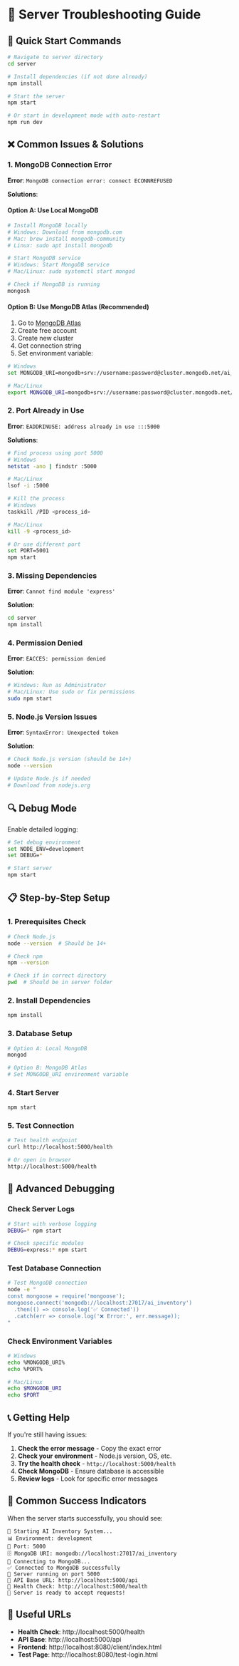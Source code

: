 # 🔧 Server Troubleshooting Guide

## 🚀 Quick Start Commands

```bash
# Navigate to server directory
cd server

# Install dependencies (if not done already)
npm install

# Start the server
npm start

# Or start in development mode with auto-restart
npm run dev
```

## ❌ Common Issues & Solutions

### 1. **MongoDB Connection Error**

**Error**: `MongoDB connection error: connect ECONNREFUSED`

**Solutions**:

#### Option A: Use Local MongoDB

```bash
# Install MongoDB locally
# Windows: Download from mongodb.com
# Mac: brew install mongodb-community
# Linux: sudo apt install mongodb

# Start MongoDB service
# Windows: Start MongoDB service
# Mac/Linux: sudo systemctl start mongod

# Check if MongoDB is running
mongosh
```

#### Option B: Use MongoDB Atlas (Recommended)

1. Go to [MongoDB Atlas](https://www.mongodb.com/atlas)
2. Create free account
3. Create new cluster
4. Get connection string
5. Set environment variable:

```bash
# Windows
set MONGODB_URI=mongodb+srv://username:password@cluster.mongodb.net/ai_inventory

# Mac/Linux
export MONGODB_URI=mongodb+srv://username:password@cluster.mongodb.net/ai_inventory
```

### 2. **Port Already in Use**

**Error**: `EADDRINUSE: address already in use :::5000`

**Solutions**:

```bash
# Find process using port 5000
# Windows
netstat -ano | findstr :5000

# Mac/Linux
lsof -i :5000

# Kill the process
# Windows
taskkill /PID <process_id>

# Mac/Linux
kill -9 <process_id>

# Or use different port
set PORT=5001
npm start
```

### 3. **Missing Dependencies**

**Error**: `Cannot find module 'express'`

**Solution**:

```bash
cd server
npm install
```

### 4. **Permission Denied**

**Error**: `EACCES: permission denied`

**Solution**:

```bash
# Windows: Run as Administrator
# Mac/Linux: Use sudo or fix permissions
sudo npm start
```

### 5. **Node.js Version Issues**

**Error**: `SyntaxError: Unexpected token`

**Solution**:

```bash
# Check Node.js version (should be 14+)
node --version

# Update Node.js if needed
# Download from nodejs.org
```

## 🔍 Debug Mode

Enable detailed logging:

```bash
# Set debug environment
set NODE_ENV=development
set DEBUG=*

# Start server
npm start
```

## 📋 Step-by-Step Setup

### 1. **Prerequisites Check**

```bash
# Check Node.js
node --version  # Should be 14+

# Check npm
npm --version

# Check if in correct directory
pwd  # Should be in server folder
```

### 2. **Install Dependencies**

```bash
npm install
```

### 3. **Database Setup**

```bash
# Option A: Local MongoDB
mongod

# Option B: MongoDB Atlas
# Set MONGODB_URI environment variable
```

### 4. **Start Server**

```bash
npm start
```

### 5. **Test Connection**

```bash
# Test health endpoint
curl http://localhost:5000/health

# Or open in browser
http://localhost:5000/health
```

## 🐛 Advanced Debugging

### Check Server Logs

```bash
# Start with verbose logging
DEBUG=* npm start

# Check specific modules
DEBUG=express:* npm start
```

### Test Database Connection

```bash
# Test MongoDB connection
node -e "
const mongoose = require('mongoose');
mongoose.connect('mongodb://localhost:27017/ai_inventory')
  .then(() => console.log('✅ Connected'))
  .catch(err => console.log('❌ Error:', err.message));
"
```

### Check Environment Variables

```bash
# Windows
echo %MONGODB_URI%
echo %PORT%

# Mac/Linux
echo $MONGODB_URI
echo $PORT
```

## 📞 Getting Help

If you're still having issues:

1. **Check the error message** - Copy the exact error
2. **Check your environment** - Node.js version, OS, etc.
3. **Try the health check** - `http://localhost:5000/health`
4. **Check MongoDB** - Ensure database is accessible
5. **Review logs** - Look for specific error messages

## 🎯 Common Success Indicators

When the server starts successfully, you should see:

```
🚀 Starting AI Inventory System...
📊 Environment: development
🔗 Port: 5000
🗄️ MongoDB URI: mongodb://localhost:27017/ai_inventory
🔌 Connecting to MongoDB...
✅ Connected to MongoDB successfully
🚀 Server running on port 5000
🔗 API Base URL: http://localhost:5000/api
💚 Health Check: http://localhost:5000/health
🎉 Server is ready to accept requests!
```

## 🔗 Useful URLs

- **Health Check**: http://localhost:5000/health
- **API Base**: http://localhost:5000/api
- **Frontend**: http://localhost:8080/client/index.html
- **Test Page**: http://localhost:8080/test-login.html

